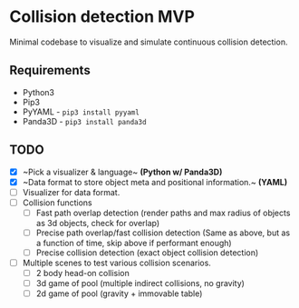 # Collision detection MVP

Minimal codebase to visualize and simulate continuous collision detection.

## Requirements

* Python3
* Pip3
* PyYAML - `pip3 install pyyaml`
* Panda3D - `pip3 install panda3d`

## TODO

- [X] ~Pick a visualizer & language~ **(Python w/ Panda3D)**
- [X] ~Data format to store object meta and positional information.~ **(YAML)**
- [ ] Visualizer for data format.
- [ ] Collision functions
  - [ ] Fast path overlap detection (render paths and max radius of objects as 3d objects, check for overlap)
  - [ ] Precise path overlap/fast collision detection (Same as above, but as a function of time, skip above if performant enough)
  - [ ] Precise collision detection (exact object collision detection)
- [ ] Multiple scenes to test various collision scenarios.
  - [ ] 2 body head-on collision
  - [ ] 3d game of pool (multiple indirect collisions, no gravity)
  - [ ] 2d game of pool (gravity + immovable table)

